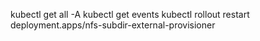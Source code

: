 
kubectl get all -A
kubectl get events
kubectl rollout restart deployment.apps/nfs-subdir-external-provisioner
